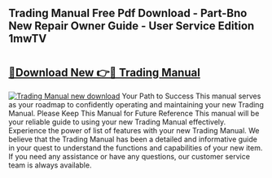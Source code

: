 ## Trading Manual Free Pdf Download - Part-Bno New Repair Owner Guide - User Service Edition 1mwTV

# <h2><a href="http://cf26898.oget.top/?id=Trading+Manual">🔗Download New 👉🔴 Trading Manual</a></h2>

[![Trading Manual new download](https://i.imgur.com/5g1atiW.png)](http://cf26898.oget.top/?id=Trading+Manual)
Your Path to Success This manual serves as your roadmap to confidently operating and maintaining your new Trading Manual. Please Keep This Manual for Future Reference This manual will be your reliable guide to using your new Trading Manual effectively. Experience the power of list of features with your new Trading Manual. We believe that the Trading Manual has been a detailed and informative guide in your quest to understand the functions and capabilities of your new item. If you need any assistance or have any questions, our customer service team is always available.
